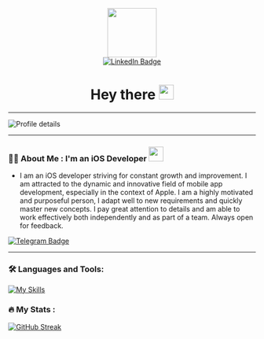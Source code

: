 <div id="header" align="center">
  <img src="https://media.giphy.com/media/nbr4zVb3rQKsIR3o5d/giphy.gif" width="100"/>
<div id="badges">
    <a href="https://www.linkedin.com/in/dmitriy-velko-16698b201/">
    <img src="https://img.shields.io/badge/LinkedIn-blue?style=for-the-badge&logo=linkedin&logoColor=white" alt="LinkedIn Badge"/>
  </a>
</div>
<img src="https://komarev.com/ghpvc/?username=vel9988&style=flat-square&color=blue" alt=""/>
  <h1>
  Hey there
  <img src="https://media.giphy.com/media/hvRJCLFzcasrR4ia7z/giphy.gif" width="30px"/>
</h1>
</div>

---

![Profile details](https://github-profile-summary-cards.vercel.app/api/cards/profile-details?username=vel9988&theme=github_dark)

---

### :man_technologist: About Me : I'm an iOS Developer <img src="https://media.giphy.com/media/WUlplcMpOCEmTGBtBW/giphy.gif" width="30">
- I am an iOS developer striving for constant growth and improvement. I am attracted to the dynamic and innovative field of mobile app development, especially in the context of Apple. I am a highly motivated and purposeful person, I adapt well to new requirements and quickly master new concepts. I pay great attention to details and am able to work effectively both independently and as part of a team. Always open for feedback.

[![Telegram Badge](https://img.shields.io/badge/Telegram-2CA5E0?style=for-the-badge&logo=telegram&logoColor=white)](https://t.me/L0gotip) 

---

### :hammer_and_wrench: Languages and Tools:
[![My Skills](https://skillicons.dev/icons?i=swift,figma)](https://skillicons.dev)

### :fire: My Stats :
  [![GitHub Streak](http://github-readme-streak-stats.herokuapp.com?user=vel9988&theme=dark&background=000000)](https://git.io/streak-stats)
